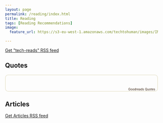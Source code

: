 ```yaml
---
layout: page
permalink: /reading/index.html
title: Reading
tags: [Reading Recommendations]
image:
  feature_url: https://s3-eu-west-1.amazonaws.com/techtohuman/images/IMG_0693_cropped.JPG 
  
---
```


<style type="text/css" media="screen">
	.gr_grid_container {}

	.gr_grid_book_container {
	  /* customize book cover container div here */
	  float: left;
	  width: 98px;
	  height: 160px;
	  padding: 0 20px 0 0;
	  overflow: hidden;
	}
</style>
<div id="gr_grid_widget_1424024895"></div>
<script src="https://www.goodreads.com/review/grid_widget/40304712.Books?cover_size=medium&hide_link=true&hide_title=&num_books=20&order=a&shelf=tech-read&sort=date_added&widget_id=1424024895" type="text/javascript" charset="utf-8"></script>

<div class="clearfix"></div>

<a href="https://www.goodreads.com/review/list_rss/40304712?key=o5RAY6QpEHqhVyJx2do1vyEO6XElcv8KaLLl83F0qluTrJbe&shelf=tech-read">Get "tech-reads" RSS feed</a>

<h2>Quotes</h2>

<div style="border: 2px solid #EBE8D5; border-radius:10px; padding: 0px 7px 0px 7px;"><h3 style=""></h3><br/><div id="gr_quote_body"></div><script src="https://www.goodreads.com/quotes/widget/40304712-lucyfedia?v=2" type="text/javascript"></script><div style="text-align: right;"><a href="https://www.goodreads.com/quotes" style="color: #382110; text-decoration: none; font-size: 10px;">Goodreads Quotes</a></div></div>


## Articles 

<script src="https://www.google.com/jsapi"></script>
<script src="/assets/js/feed2js.js" data-chan="n" data-src="https://www.instapaper.com/folder/2571725/rss/4291334/txOF4sDLXzp2u1z49ykURNYfprU"></script>

<a href="https://www.instapaper.com/folder/2571725/rss/4291334/txOF4sDLXzp2u1z49ykURNYfprU">Get Articles RSS feed</a>
